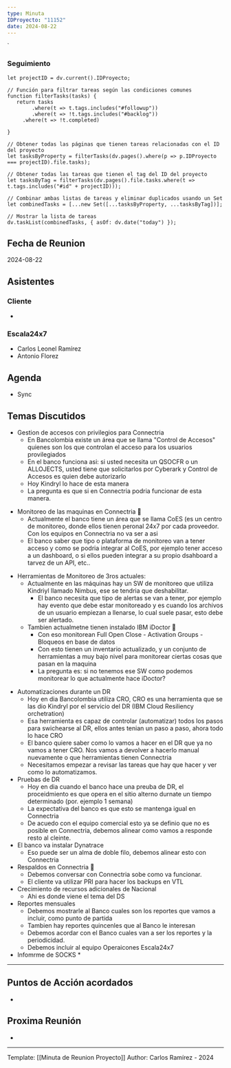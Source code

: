 ```yaml
---
type: Minuta
IDProyecto: "11152"
date: 2024-08-22
---
```

`

### Seguimiento

```dataviewjs
let projectID = dv.current().IDProyecto;

// Función para filtrar tareas según las condiciones comunes
function filterTasks(tasks) {
   return tasks
        .where(t => t.tags.includes("#followup"))
        .where(t => !t.tags.includes("#backlog"))
     .where(t => !t.completed)
        
}

// Obtener todas las páginas que tienen tareas relacionadas con el ID del proyecto
let tasksByProperty = filterTasks(dv.pages().where(p => p.IDProyecto === projectID).file.tasks);

// Obtener todas las tareas que tienen el tag del ID del proyecto
let tasksByTag = filterTasks(dv.pages().file.tasks.where(t => t.tags.includes("#id" + projectID)));

// Combinar ambas listas de tareas y eliminar duplicados usando un Set
let combinedTasks = [...new Set([...tasksByProperty, ...tasksByTag])];

// Mostrar la lista de tareas
dv.taskList(combinedTasks, { asOf: dv.date("today") });
 ```
## Fecha de Reunion
2024-08-22

## Asistentes

### Cliente
* 
### Escala24x7
- Carlos Leonel Ramírez
-  Antonio Florez

## Agenda
* Sync
## Temas Discutidos

- Gestion de accesos con privilegios para Connectria
	- En Bancolombia existe un área que se llama "Control de Accesos" quienes son los que controlan el acceso para los usuarios provilegiados
	- En el banco funciona asi: si usted necesita un QSOCFR o un ALLOJECTS, usted tiene que solicitarlos por Cyberark y Control de Accesos es quien debe autorizarlo
	* Hoy Kindryl lo hace de esta manera
	* La pregunta es que si en Connectria podria funcionar de esta manera.

* Monitoreo de las maquinas en Connectria 🚩
	* Actualmente el banco tiene un área que se llama CoES (es un centro de monitoreo, donde ellos tienen peronal 24x7 por cada proveedor. Con los equipos en Connectria no va ser a asi
	* El banco  saber que tipo o plataforma de monitoreo van a tener acceso y como se podria integrar al CoES, por ejemplo tener acceso a un dashboard, o si ellos pueden integrar a su propio dsahboard a tarvez de un API, etc..
- Herramientas de Monitoreo de 3ros actuales:
	- Actualmente en las máquinas hay un SW de monitoreo que utiliza Kindriyl llamado Nimbus, ese se tendria que deshabilitar.
		- El banco necesita que tipo de alertas se van a tener, por ejemplo hay evento que debe estar monitoreado y es cuando los archivos de un usuario empiezan a llenarse, lo cual suele pasar, esto debe ser alertado.
	* Tambien actualmetne tienen instalado IBM iDoctor 🚩
		* Con eso monitorean Full Open Close - Activation Groups - Bloqueos en base de datos
		* Con esto tienen un inventario actualizado,  y un conjunto de herramientas a muy bajo nivel para monitorear ciertas cosas que pasan en la maquina
		* La pregunta es: si no tenemos ese SW como podemos monitorear lo que actualmente hace iDoctor?

* Automatizaciones durante un DR
	* Hoy en dia Bancolombia utiliza CRO, CRO es una herramienta que se las dio Kindryl por el servicio del DR (IBM Cloud Resiliency orchetration)
	* Esa herramienta es capaz de controlar (automatizar) todos los pasos para swichearse al DR, ellos antes tenian un paso a paso, ahora todo lo hace CRO
	* El banco quiere saber como lo vamos a hacer en el DR que ya no vamos a tener CRO. Nos vamos a devolver a hacerlo manual nuevamente o que herramientas tienen Connectria
	* Necesitamos empezar a revisar las tareas que hay que hacer y ver como lo automatizamos. 
* Pruebas de DR
	* Hoy en dia cuando el banco hace una preuba de DR, el proceidmiento es que opera en el sitio alterno durnate un tiempo determinado (por. ejemplo 1 semana) 
	* La expectativa del banco es que esto se mantenga igual en Connectria
	* De acuedo con el equipo comercial esto ya se definio que no es posible en Connectria, debemos alinear como vamos a responde resto al cleinte.
* El banco va instalar Dynatrace
	* Eso puede ser un alma de doble filo, debemos alinear esto con Connectria
* Respaldos en Connectria 🚩
	* Debemos conversar con Connectria sobe como va funcionar.
	* El cliente va utilizar PRI para hacer los backups en VTL
* Crecimiento de recursos adicionales de Nacional
	* Ahi es donde viene el tema del DS
* Reportes mensuales
	* Debemos mostrarle al Banco cuales son los reportes que vamos a incluir, como punto de partida
	* Tambien hay reportes quincenles que al Banco le interesan
	* Debemos acordar con el Banco cuales van a ser los reportes y la periodicidad. 
	* Debemos incluir al equipo Operaicones Escala24x7
* Infomrme de SOCKS
	* 




---




## Puntos de Acción acordados
- 

## Proxima Reunión
*   

---
Template: [[Minuta de Reunion Proyecto]]
Author: Carlos Ramírez - 2024
